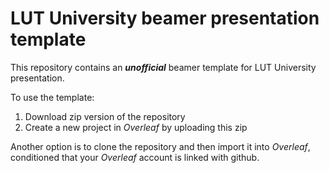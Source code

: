 # LUT University beamer presentation template
This repository contains an ***unofficial*** beamer template for LUT University presentation.

To use the template:
  1. Download zip version of the repository
  2. Create a new project in *Overleaf* by uploading this zip 

Another option is to clone the repository and then import it into *Overleaf*, conditioned that your *Overleaf* account is linked with github.
